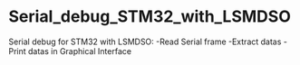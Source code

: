 # Serial_debug_STM32_with_LSMDSO

Serial debug for STM32 with LSMDSO:
-Read Serial frame
-Extract datas
-Print datas in Graphical Interface